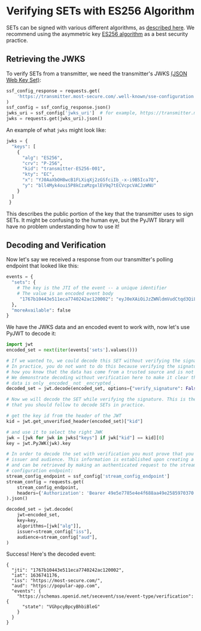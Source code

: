 # Verifying SETs with ES256 Algorithm

SETs can be signed with various different algorithms, as [described here](https://datatracker.ietf.org/doc/html/rfc7518#section-3.1). We recommend using the asymmetric key [ES256 algorithm](https://datatracker.ietf.org/doc/html/rfc7518#section-3.4) as a best security practice.

## Retrieving the JWKS
To verify SETs from a transmitter, we need the transmitter's JWKS [(JSON Web Key Set)](https://datatracker.ietf.org/doc/html/rfc7517#section-5):
```py
ssf_config_response = requests.get(
    'https://transmitter.most-secure.com/.well-known/sse-configuration'
)
ssf_config = ssf_config_response.json()
jwks_uri = ssf_config['jwks_uri']  # for example, https://transmitter.most-secure.com/jwks.json
jwks = requests.get(jwks_uri).json()
```

An example of what `jwks` might look like:
```py
jwks = {
  "keys": [
    {
      "alg": "ES256",
      "crv": "P-256",
      "kid": "transmitter-ES256-001",
      "kty": "EC",
      "x": "YJ0AaXbOH8wcB1FLXiqXj2zGSfciIb_-x-i9B5Ica7Q",
      "y": "bll4Myk4oui5P8kCzaMzgxlEV9q7tECVcpcVACJzWNU"
    }
  ]
 }
```

This describes the public portion of the key that the transmitter uses to sign SETs.
It might be confusing to the human eye, but the PyJWT library will have no problem
understanding how to use it!

## Decoding and Verification
Now let's say we received a response from our transmitter's polling endpoint that looked like this:
```py
events = {
  "sets": {
    # The key is the JTI of the event -- a unique identifier
    # The value is an encoded event body
     "1767b10443e511eca7740242ac120002": "eyJ0eXAiOiJzZWNldmVudCtqd3QiLCJhbGciOiJFUzI1NiIsImtpZCI6InRyYW5zbWl0dGVyLUVTMjU2LTAwMSJ9.eyJqdGkiOiIxNzY3YjEwNDQzZTUxMWVjYTc3NDAyNDJhYzEyMDAwMiIsImlhdCI6MTYzNjc0MTE3NiwiaXNzIjoiaHR0cHM6Ly9tb3N0LXNlY3VyZS5jb20vIiwiYXVkIjoiaHR0cHM6Ly9wb3B1bGFyLWFwcC5jb20iLCJldmVudHMiOnsiaHR0cHM6Ly9zY2hlbWFzLm9wZW5pZC5uZXQvc2VjZXZlbnQvc3NlL2V2ZW50LXR5cGUvdmVyaWZpY2F0aW9uIjp7InN0YXRlIjoiVkdocGN5QnBjeUJoYmlCbGVHIn19fQ.eNBqxZ5YmUrWMzDxBJa2_AMMh7aiUp4-35Ipc4_q2B3kIjwWZk7Qh1nDNmw_i06u11SOYJnxM9iN6xfi752cLg"
  },
  "moreAvailable": false
}
```

We have the JWKS data and an encoded event to work with, now let's use PyJWT to decode it:
```py
import jwt
encoded_set = next(iter(events['sets'].values()))

# If we wanted to, we could decode this SET without verifying the signature.
# In practice, you do not want to do this because verifying the signature is
# how you know that the data has come from a trusted source and is not corrupted.
# We demonstrate decoding without verification here to make it clear that the
# data is only _encoded_ not _encrypted_.
decoded_set = jwt.decode(encoded_set, options={"verify_signature": False})

# Now we will decode the SET while verifying the signature. This is the process
# that you should follow to decode SETs in practice.

# get the key id from the header of the JWT
kid = jwt.get_unverified_header(encoded_set)["kid"]

# and use it to select the right JWK
jwk = [jwk for jwk in jwks["keys"] if jwk["kid"] == kid][0]
key = jwt.PyJWK(jwk).key

# In order to decode the set with verification you must prove that you know its
# issuer and audience. This information is established upon creating a stream
# and can be retrieved by making an authenticated request to the stream
# configuration endpoint:
stream_config_endpoint = ssf_config['stream_config_endpoint']
stream_config = requests.get(
    stream_config_endpoint,
    headers={'Authorization': 'Bearer 49e5e7785e4e4f688aa49e2585970370'},
).json()

decoded_set = jwt.decode(
    jwt=encoded_set,
    key=key,
    algorithms=[jwk["alg"]],
    issuer=stream_config["iss"],
    audience=stream_config["aud"],
)
```

Success! Here's the decoded event:
```json5
{
  "jti": "1767b10443e511eca7740242ac120002",
  "iat": 1636741176,
  "iss": "https://most-secure.com/",
  "aud": "https://popular-app.com",
  "events": {
    "https://schemas.openid.net/secevent/sse/event-type/verification": {
      "state": "VGhpcyBpcyBhbiBleG"
    }
  }
}
```
